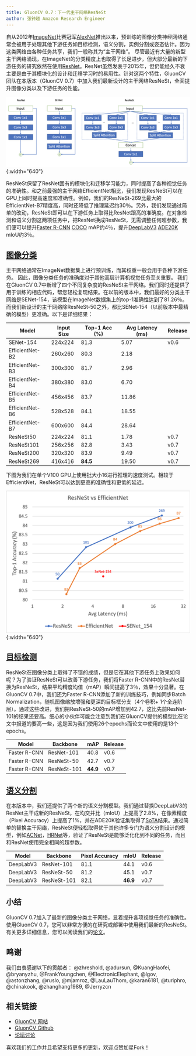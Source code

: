 ```yaml
---
title: GluonCV 0.7：下一代主干网络ResNeSt
author: 张钟越 Amazon Research Engineer
---
```


自从2012年[ImageNet](http://www.image-net.org/challenges/LSVRC/2012/)比赛冠军[AlexNet](https://zh.wikipedia.org/wiki/AlexNet)推出以来，预训练的图像分类神经网络通常会被用于处理其他下游任务如目标检测，语义分割，实例分割或姿态估计。因为这类网络由各种任务共享，我们一般称其为“主干网络”。 尽管最近有大量的新型主干网络涌现，在ImageNet的分类精度上也取得了长足进步，但大部分最新的下游任务的研究依然在使用[ResNet](https://arxiv.org/abs/1512.03385)。ResNet虽然发表于2015年，但仍能经久不衰主要是由于其模块化的设计和迁移学习时的易用性。针对这两个特性，GluonCV团队在本版本（GluonCV 0.7）中加入我们最新设计的主干网络ResNeSt，全面提升图像分类以及下游任务的性能。

![](img/gluon-cv-0.7-resnest.png){:width="640"}

ResNeSt保留了ResNet固有的模块化和迁移学习能力，同时提高了各种视觉任务的准确性。和之前最强的主干网络EfficientNet相比，我们发现ResNeSt可以在GPU上同时提高速度和准确性。例如，我们的ResNeSt-269比最大的EfficientNet-B7精度高，同时还降低了推理延迟约30％。另外，我们发现通过简单的改动，ResNeSt即可以在下游任务上取得比ResNet跟高的准确度。在对象检测和语义分割这两项任务中，把ResNet换成ResNeSt，无需调整任何超参数，我们便可以提升[Faster R-CNN](https://arxiv.org/abs/1506.01497) [COCO](http://cocodataset.org) mAP约4％，提升[DeepLabV3](https://arxiv.org/abs/1706.05587) [ADE20K](https://groups.csail.mit.edu/vision/datasets/ADE20K/) mIoU约3％。

## [图像分类](https://gluon-cv.mxnet.io/model_zoo/classification.html#resnest)

主干网络通常在ImageNet数据集上进行预训练，而其权重一般会用于各种下游任务。 因此，图像分类任务的准确度对于其他高层计算机视觉任务至关重要。 我们在GluonCV 0.7中新增了四个不同复杂度的ResNeSt主干网络。我们同时还提供了用于训练的相应代码，帮您轻松复现结果。在以前的版本中，我们最好的分类主干网络是SENet-154，该模型在ImageNet数据集上的top-1准确性达到了81.26％。而我们新设计的主干网络除ResNeSt-50之外，都比SENet-154（以前版本中最精确的模型）更准确。以下是详细结果：

| Model           | Input Size | Top-1 Acc (%) | Avg Latency (ms) | Release | 
| --------------- | ---------- | ------------- | ---------------- | ------- |
| SENet-154       | 224x224    | 81.3          | 5.07             | v0.6    |
| EfficientNet-B2 | 260x260    | 80.3          | 2.18             |         |
| EfficientNet-B3 | 300x300    | 81.7          | 2.96             |         |
| EfficientNet-B4 | 380x380    | 83.0          | 6.70             |         |
| EfficientNet-B5 | 456x456    | 83.7          | 11.86            |         |
| EfficientNet-B6 | 528x528    | 84.1          | 18.55            |         |
| EfficientNet-B7 | 600x600    | 84.4          | 28.64            |         |
| ResNeSt50       | 224x224    | 81.1          | 1.78             | v0.7    |
| ResNeSt101      | 256x256    | 82.8          | 3.43             | v0.7    |
| ResNeSt200      | 320x320    | 83.9          | 9.49             | v0.7    |
| ResNeSt269      | 416x416    | **84.5**      | 19.50            | v0.7    |

下图为我们在单个V100 GPU上使用批大小16进行推理的速度测试。相较于EfficientNet，ResNeSt可以达到更高的准确性和更低的延迟。

![](img/gluon-cv-0.7-resnest_vs_efficientnet.png){:width="640"}

## [目标检测](https://gluon-cv.mxnet.io/model_zoo/detection.html#id65)

ResNeSt在图像分类上取得了不错的成绩，但是它在其他下游任务上效果如何呢？为了验证ResNeSt可以改善下游任务，我们将Faster R-CNN中的ResNet替换为ResNeSt，结果平均精度均值（mAP）瞬间提高了3％，效果十分显著。在GluonCV 0.7中，我们还为Faster R-CNN添加了新的训练技巧，例如同步Batch Normalization，随机图像缩放增强和更深的目标框分支（4个卷积+ 1个全连阶层）。通过这些改进，我们把ResNeSt-50的mAP增加到42.7，这比先前ResNet-101的结果还要高。细心的小伙伴可能会注意到我们在GluonCV提供的模型比在论文中报道的要高一些，这是因为我们使用26个epochs而论文中使用的是13个epochs。

| Model        | Backbone    | mAP      | Release |
| ------------ | ----------- | -------- | ------- |
| Faster R-CNN | ResNet-101  | 40.8     | v0.6    |
| Faster R-CNN | ResNeSt-50  | 42.7     | v0.7    |
| Faster R-CNN | ResNeSt-101 | **44.9** | v0.7    |

## [语义分割](https://gluon-cv.mxnet.io/model_zoo/segmentation.html#ade20k-dataset)

在本版本中，我们还提供了两个新的语义分割模型。我们通过替换DeepLabV3的ResNet主干成新的ResNeSt，在均交并比（mIoU）上提高了2.8%，在像素精度（Pixel Accuracy）上提高了1%，并在ADE20K验证集取得了[SoTA](https://paperswithcode.com/sota/semantic-segmentation-on-ade20k?p=resnest-split-attention-networks)结果。通过简单的替换主干网络，ResNeSt便轻松取得优于其他许多专门为语义分割设计的模型，例如[ACNet](https://arxiv.org/abs/1908.03930)，[HRNet](https://arxiv.org/abs/1908.07919)等，验证了ResNeSt是能够泛化化到不同的任务，而且和ResNet使用完全相同的超参数。

| Model     | Backbone    | Pixel Accuracy | mIoU     | Release |
| --------- | ----------- | -------------- | -------- | ------- |
| DeepLabV3 | ResNet-101  | 81.1           | 44.1     | v0.6    |
| DeepLabV3 | ResNeSt-50  | 81.2           | 45.1     | v0.7    |
| DeepLabV3 | ResNeSt-101 | 82.1           | **46.9** | v0.7    |

## 小结

GluonCV 0.7加入了最新的图像分类主干网络，显着提升各项视觉任务的准确性。使用GluonCV 0.7，您可以非常方便的在研究或部署中使用我们最新的ResNeSt。有关更多详细信息，您可以阅读我们的[论文](https://arxiv.org/abs/2004.08955)。

## 鸣谢

我们由衷感谢以下的贡献者：
@zhreshold, @adursun, @KuangHaofei, @bryanyzhu, @FrankYoungchen, @ElectronicElephant, @lgov, @astonzhang, @ruslo, @mjamroz, @LauLauThom, @karan6181, @turiphro, @chinakook, @zhanghang1989, @Jerryzcn

## 相关链接

- [GluonCV 网站](https://gluon-cv.mxnet.io/index.html)
- [GluonCV Github](https://github.com/dmlc/gluon-cv)
- [论坛讨论](https://discuss.gluon.ai/)

喜欢我们的工作并且希望支持更多的更新，欢迎点赞加星Fork！

